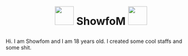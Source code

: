 # <p align="center"><img src="https://vip2.loli.net/2020/10/05/5t6ifXp9zOMUvsW.gif" width="50px"> ShowfoM <img src="https://vip2.loli.net/2020/10/05/5t6ifXp9zOMUvsW.gif" width="50px"></p>
Hi. I am Showfom and I am 18 years old. I created some cool staffs and some shit.
